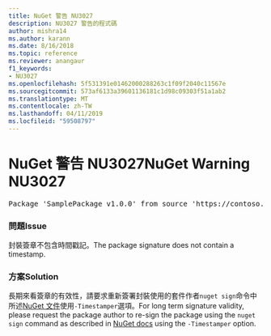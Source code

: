 ```yaml
---
title: NuGet 警告 NU3027
description: NU3027 警告的程式碼
author: mishra14
ms.author: karann
ms.date: 8/16/2018
ms.topic: reference
ms.reviewer: anangaur
f1_keywords:
- NU3027
ms.openlocfilehash: 5f531391e01462000288263c1f09f2040c11567e
ms.sourcegitcommit: 573af6133a39601136181c1d98c09303f51a1ab2
ms.translationtype: MT
ms.contentlocale: zh-TW
ms.lasthandoff: 04/11/2019
ms.locfileid: "59508797"
---
```

# <a name="nuget-warning-nu3027"></a><span data-ttu-id="adbd8-103">NuGet 警告 NU3027</span><span class="sxs-lookup"><span data-stu-id="adbd8-103">NuGet Warning NU3027</span></span>

<pre>Package 'SamplePackage v1.0.0' from source 'https://contoso.com/index.json': The signature should be timestamped to enable long-term signature validity after the certificate has expired.</pre>

### <a name="issue"></a><span data-ttu-id="adbd8-104">問題</span><span class="sxs-lookup"><span data-stu-id="adbd8-104">Issue</span></span>

<span data-ttu-id="adbd8-105">封裝簽章不包含時間戳記。</span><span class="sxs-lookup"><span data-stu-id="adbd8-105">The package signature does not contain a timestamp.</span></span>


### <a name="solution"></a><span data-ttu-id="adbd8-106">方案</span><span class="sxs-lookup"><span data-stu-id="adbd8-106">Solution</span></span>

<span data-ttu-id="adbd8-107">長期來看簽章的有效性，請要求重新簽署封裝使用的套件作者`nuget sign`命令中所述[NuGet 文件](https://docs.microsoft.com/en-us/nuget/create-packages/sign-a-package)使用`-Timestamper`選項。</span><span class="sxs-lookup"><span data-stu-id="adbd8-107">For long term signature validity, please request the package author to re-sign the package using the `nuget sign` command as described in [NuGet docs](https://docs.microsoft.com/en-us/nuget/create-packages/sign-a-package) using the `-Timestamper` option.</span></span>


